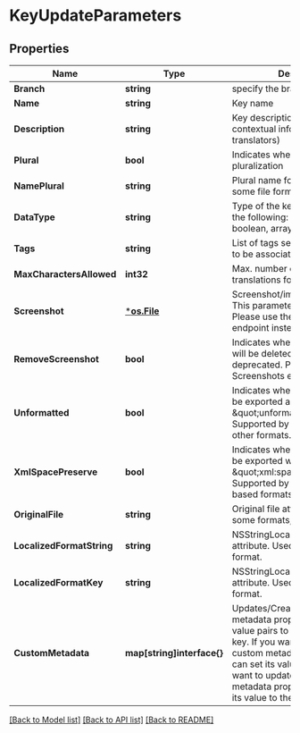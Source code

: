 # KeyUpdateParameters

## Properties

Name | Type | Description | Notes
------------ | ------------- | ------------- | -------------
**Branch** | **string** | specify the branch to use | [optional] 
**Name** | **string** | Key name | [optional] 
**Description** | **string** | Key description (usually includes contextual information for translators) | [optional] 
**Plural** | **bool** | Indicates whether key supports pluralization | [optional] 
**NamePlural** | **string** | Plural name for the key (used in some file formats, e.g. Gettext) | [optional] 
**DataType** | **string** | Type of the key. Can be one of the following: string, number, boolean, array, markdown. | [optional] 
**Tags** | **string** | List of tags separated by comma to be associated with the key. | [optional] 
**MaxCharactersAllowed** | **int32** | Max. number of characters translations for this key can have. | [optional] 
**Screenshot** | [***os.File**](*os.File.md) | Screenshot/image for the key. This parameter is deprecated. Please use the Screenshots endpoint instead. | [optional] 
**RemoveScreenshot** | **bool** | Indicates whether the screenshot will be deleted. This parameter is deprecated. Please use the Screenshots endpoint instead. | [optional] 
**Unformatted** | **bool** | Indicates whether the key should be exported as \&quot;unformatted\&quot;. Supported by Android XML and other formats. | [optional] 
**XmlSpacePreserve** | **bool** | Indicates whether the key should be exported with \&quot;xml:space&#x3D;preserve\&quot;. Supported by several XML-based formats. | [optional] 
**OriginalFile** | **string** | Original file attribute. Used in some formats, e.g. XLIFF. | [optional] 
**LocalizedFormatString** | **string** | NSStringLocalizedFormatKey attribute. Used in .stringsdict format. | [optional] 
**LocalizedFormatKey** | **string** | NSStringLocalizedFormatKey attribute. Used in .stringsdict format. | [optional] 
**CustomMetadata** | **map[string]interface{}** | Updates/Creates custom metadata property name and value pairs to be associated with key. If you want to delete a custom metadata property, you can set its value to null. If you want to update a custom metadata property, you can set its value to the new value. | [optional] 

[[Back to Model list]](../README.md#documentation-for-models) [[Back to API list]](../README.md#documentation-for-api-endpoints) [[Back to README]](../README.md)



